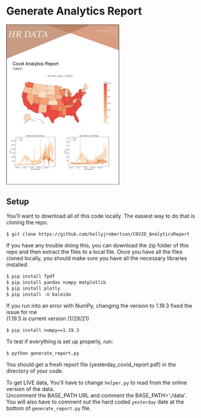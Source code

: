 # Generate Analytics Report
<img src="resources/cover_page.jpg" alt="Analytics Report" width="300"/>

## Setup
You'll want to download all of this code locally. The easiest way to do that is cloning the repo.
```
$ git clone https://github.com/hollyjrobertson/COVID_AnalyticsReport
```
If you have any trouble doing this, you can download the zip folder of this repo and then extract the files to a local file. Once you have all the files cloned locally, you should make sure you have all the necessary libraries installed.
```
$ pip install fpdf
$ pip install pandas numpy matplotlib
$ pip install plotly
$ pip install -U kaleido
```
If you run into an error with NumPy, changing the version to 1.19.3 fixed the issue for me <br/>(1.19.5 is current version (1/29/21)
```
$ pip install numpy==1.19.3
```
To test if everything is set up properly, run:
```
$ python generate_report.py
```

You should get a fresh report file (yesterday_covid_report.pdf) in the directory of your code. <br/>

To get LIVE data, You'll have to change `helper.py` to read from the online version of the data. <br/> 
Uncomment the BASE_PATH URL and comment the BASE_PATH='./data'.<br/> 
You will also have to comment out the hard coded `yesterday` date at the bottom of `generate_report.py` file. 

